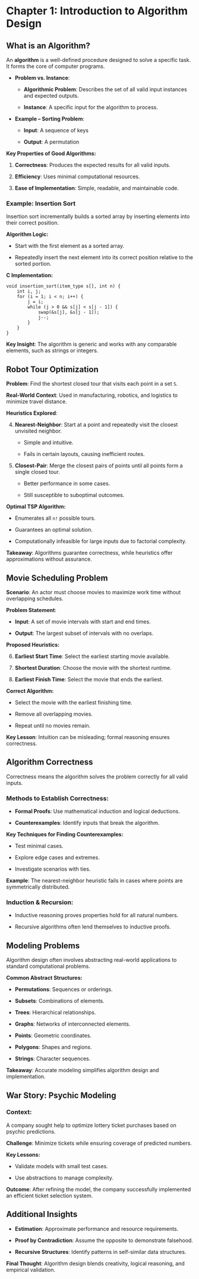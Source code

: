 # Chapter 1: Introduction to Algorithm Design

## What is an Algorithm?

An **algorithm** is a well-defined procedure designed to solve a specific task. It forms the core of computer programs.

- **Problem vs. Instance**:
    
    - **Algorithmic Problem**: Describes the set of all valid input instances and expected outputs.
        
    - **Instance**: A specific input for the algorithm to process.
        
- **Example – Sorting Problem**:
    
    - **Input**: A sequence of keys
        
    - **Output**: A permutation
        

**Key Properties of Good Algorithms:**

1. **Correctness**: Produces the expected results for all valid inputs.
    
2. **Efficiency**: Uses minimal computational resources.
    
3. **Ease of Implementation**: Simple, readable, and maintainable code.
    

### Example: Insertion Sort

Insertion sort incrementally builds a sorted array by inserting elements into their correct position.

**Algorithm Logic:**

- Start with the first element as a sorted array.
    
- Repeatedly insert the next element into its correct position relative to the sorted portion.
    

**C Implementation:**

```
void insertion_sort(item_type s[], int n) {
    int i, j;
    for (i = 1; i < n; i++) {
        j = i;
        while (j > 0 && s[j] < s[j - 1]) {
            swap(&s[j], &s[j - 1]);
            j--;
        }
    }
}
```

**Key Insight**: The algorithm is generic and works with any comparable elements, such as strings or integers.

## Robot Tour Optimization

**Problem**: Find the shortest closed tour that visits each point in a set `S`.

**Real-World Context**: Used in manufacturing, robotics, and logistics to minimize travel distance.

**Heuristics Explored**:

4. **Nearest-Neighbor**: Start at a point and repeatedly visit the closest unvisited neighbor.
    
    - Simple and intuitive.
        
    - Fails in certain layouts, causing inefficient routes.
        
5. **Closest-Pair**: Merge the closest pairs of points until all points form a single closed tour.
    
    - Better performance in some cases.
        
    - Still susceptible to suboptimal outcomes.
        

**Optimal TSP Algorithm:**

- Enumerates all `n!` possible tours.
    
- Guarantees an optimal solution.
    
- Computationally infeasible for large inputs due to factorial complexity.
    

**Takeaway**: Algorithms guarantee correctness, while heuristics offer approximations without assurance.

## Movie Scheduling Problem

**Scenario**: An actor must choose movies to maximize work time without overlapping schedules.

**Problem Statement**:

- **Input**: A set of movie intervals with start and end times.
    
- **Output**: The largest subset of intervals with no overlaps.
    

**Proposed Heuristics:**

6. **Earliest Start Time**: Select the earliest starting movie available.
    
7. **Shortest Duration**: Choose the movie with the shortest runtime.
    
8. **Earliest Finish Time**: Select the movie that ends the earliest.
    

**Correct Algorithm:**

- Select the movie with the earliest finishing time.
    
- Remove all overlapping movies.
    
- Repeat until no movies remain.
    

**Key Lesson**: Intuition can be misleading; formal reasoning ensures correctness.

## Algorithm Correctness

Correctness means the algorithm solves the problem correctly for all valid inputs.

### Methods to Establish Correctness:

- **Formal Proofs**: Use mathematical induction and logical deductions.
    
- **Counterexamples**: Identify inputs that break the algorithm.
    

**Key Techniques for Finding Counterexamples:**

- Test minimal cases.
    
- Explore edge cases and extremes.
    
- Investigate scenarios with ties.
    

**Example**: The nearest-neighbor heuristic fails in cases where points are symmetrically distributed.

### Induction & Recursion:

- Inductive reasoning proves properties hold for all natural numbers.
    
- Recursive algorithms often lend themselves to inductive proofs.
    

## Modeling Problems

Algorithm design often involves abstracting real-world applications to standard computational problems.

**Common Abstract Structures:**

- **Permutations**: Sequences or orderings.
    
- **Subsets**: Combinations of elements.
    
- **Trees**: Hierarchical relationships.
    
- **Graphs**: Networks of interconnected elements.
    
- **Points**: Geometric coordinates.
    
- **Polygons**: Shapes and regions.
    
- **Strings**: Character sequences.
    

**Takeaway**: Accurate modeling simplifies algorithm design and implementation.

## War Story: Psychic Modeling

### Context:

A company sought help to optimize lottery ticket purchases based on psychic predictions.

**Challenge**: Minimize tickets while ensuring coverage of predicted numbers.

**Key Lessons:**

- Validate models with small test cases.
    
- Use abstractions to manage complexity.
    

**Outcome**: After refining the model, the company successfully implemented an efficient ticket selection system.

## Additional Insights

- **Estimation**: Approximate performance and resource requirements.
    
- **Proof by Contradiction**: Assume the opposite to demonstrate falsehood.
    
- **Recursive Structures**: Identify patterns in self-similar data structures.
    

**Final Thought**: Algorithm design blends creativity, logical reasoning, and empirical validation.